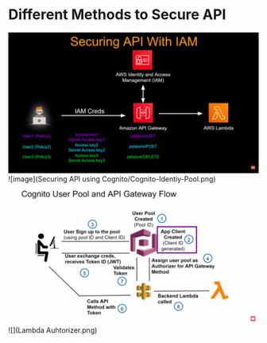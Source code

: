 # Different Methods to Secure API

![](IAM.png)
![image](Securing API using Cognito/Cognito-Identiy-Pool.png)
![](Cognito-User-Pool.png)
![](Lambda Auhtorizer.png)
